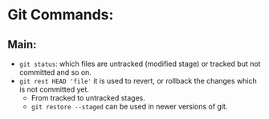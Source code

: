 # Git Commands:

## Main:
- `git status`: which files are untracked (modified stage) or tracked but not committed and so on.
- `git rest HEAD 'file'` it is used to revert, or rollback the changes which is not committed yet.
    - From tracked to untracked stages.
    - `git restore --staged` can be used in newer versions of git.

    

